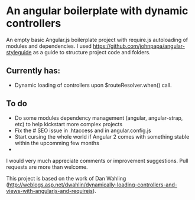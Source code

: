 # An angular boilerplate with dynamic controllers
An empty basic Angular.js boilerplate project with require.js autoloading of modules and dependencies.
I used https://github.com/johnpapa/angular-styleguide as a guide to structure project code and folders.

## Currently has:
* Dynamic loading of controllers upon $routeResolver.when() call.

## To do
* Do some modules dependency management (angular, angular-strap, etc) to help kickstart more complex projects
* Fix the # SEO issue in .htaccess and in angular.config.js
* Start cursing the whole world if Angular 2 comes with something stable within the upcomming few months
* 
I would very much appreciate comments or improvement suggestions. Pull requests are more than welcome.

This project is based on the work of Dan Wahling (http://weblogs.asp.net/dwahlin/dynamically-loading-controllers-and-views-with-angularjs-and-requirejs).
